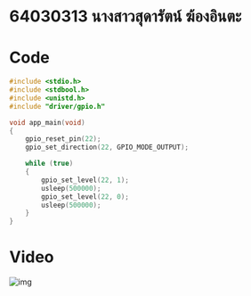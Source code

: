 # 64030313 นางสาวสุดารัตน์ ฆ้องอินตะ

# Code
```c
#include <stdio.h>
#include <stdbool.h>
#include <unistd.h>
#include "driver/gpio.h"

void app_main(void)
{
    gpio_reset_pin(22);
    gpio_set_direction(22, GPIO_MODE_OUTPUT);

    while (true)
    {
        gpio_set_level(22, 1);
        usleep(500000);
        gpio_set_level(22, 0);
        usleep(500000);
    }
}
```

# Video
![img](https://github.com/NamaoySudarat/Special-Topics-Computer-2023-LabSheet-01/assets/115037574/c9782408-ad2c-4ce6-a4ee-e243837892a5)
